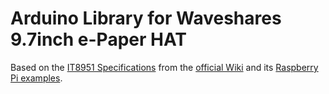 # Arduino Library for Waveshares 9.7inch e-Paper HAT

Based on the [IT8951 Specifications](https://www.waveshare.com/w/upload/1/18/IT8951_D_V0.2.4.3_20170728.pdf) from the [official Wiki](https://www.waveshare.com/wiki/9.7inch_e-Paper_HAT) and its [Raspberry Pi examples](https://www.waveshare.com/wiki/File:IT8951.tar.gz).
